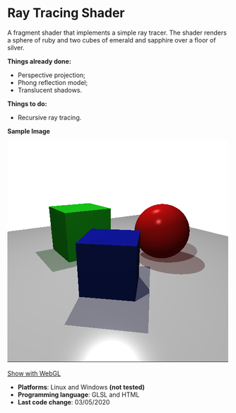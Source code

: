 # Ray Tracing Shader

A fragment shader that implements a simple ray tracer.
The shader renders a sphere of ruby and two cubes of emerald and sapphire over a floor of silver.

__Things already done:__
- Perspective projection;
- Phong reflection model;
- Translucent shadows.

__Things to do:__
- Recursive ray tracing.

__Sample Image__

![Sample Image](SampleImage.png)

[Show with WebGL](https://santiagoviertel.github.io/ray-tracing-shader)

- __Platforms__: Linux and Windows __(not tested)__
- __Programming language__: GLSL and HTML
- __Last code change__: 03/05/2020
